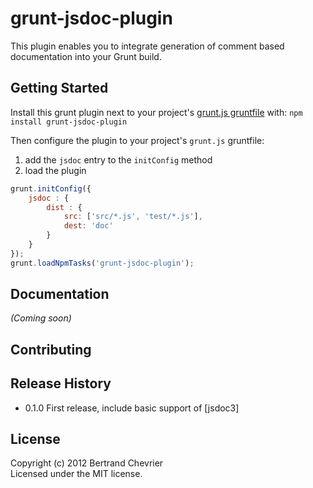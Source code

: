 # grunt-jsdoc-plugin

This plugin enables you to integrate generation of comment based documentation into your Grunt build.

## Getting Started

Install this grunt plugin next to your project's [grunt.js gruntfile][getting_started] with: `npm install grunt-jsdoc-plugin`

Then configure the plugin to your project's `grunt.js` gruntfile:

1. add the `jsdoc` entry to the `initConfig` method 
2. load the plugin

```javascript
grunt.initConfig({
    jsdoc : {
        dist : {
            src: ['src/*.js', 'test/*.js'],
            dest: 'doc'
        }
    }
});
grunt.loadNpmTasks('grunt-jsdoc-plugin');
```

[grunt]: https://github.com/cowboy/grunt
[getting_started]: https://github.com/cowboy/grunt/blob/master/docs/getting_started.md

## Documentation
_(Coming soon)_

## Contributing

## Release History

 * 0.1.0 First release, include basic support of [jsdoc3]

## License
Copyright (c) 2012 Bertrand Chevrier  
Licensed under the MIT license.
